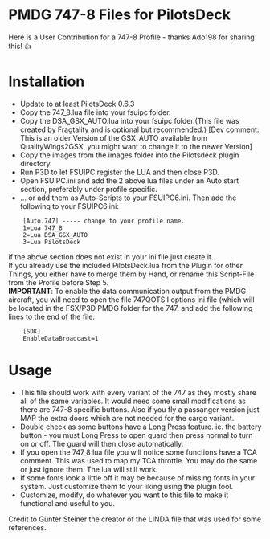 # PMDG 747-8 Files for PilotsDeck
Here is a User Contribution for a 747-8 Profile - thanks Ado198 for sharing this! :thumbsup:<br/>


# Installation
- Update to at least PilotsDeck 0.6.3
- Copy the 747_8.lua file into your fsuipc folder.
- Copy the DSA_GSX_AUTO.lua into your fsuipc folder.(This file was created by Fragtality and is optional but recommended.) \[Dev comment: This is an older Version of the GSX_AUTO available from QualityWings2GSX, you might want to change it to the newer Version\]
- Copy the images from the images folder into the Pilotsdeck plugin directory.
- Run P3D to let FSUIPC register the LUA and then close P3D.
- Open FSUIPC.ini and add the 2 above lua files under an Auto start section, preferably under profile specific.
- ... or add them as Auto-Scripts to your FSUIPC6.ini. Then add the following to your FSUIPC6.ini:<br/>
```
	[Auto.747] ----- change to your profile name.
	1=Lua 747_8
	2=Lua DSA_GSX_AUTO
	3=Lua PilotsDeck
```
if the above section does not exist in your ini file just create it.<br/>
If you already use the included PilotsDeck.lua from the Plugin for other Things, you either have to merge them by Hand, or rename this Script-File from the Profile before Step 5.<br/>
**IMPORTANT**: To enable the data communication output from the PMDG aircraft, you will need to open the file 747QOTSII options ini file (which will be located in the FSX/P3D PMDG folder for the 747, and add the following lines to the end of the file:
```
	[SDK]
	EnableDataBroadcast=1
```
# Usage
- This file should work with every variant of the 747 as they mostly share all of the same variables. It would need some small modifications as there are 747-8 specific buttons. Also if you fly a passanger version just MAP the extra doors which are not needed for the cargo variant.
- Double check as some buttons have a Long Press feature. ie. the battery button - you must Long Press to open guard then press normal to turn on or off. The guard will then close automatically.
- If you open the 747_8 lua file you will notice some functions have a TCA comment. This was used to map my TCA throttle. You may do the same or just ignore them. The lua will still work.
- If some fonts look a little off it may be because of missing fonts in your system. Just customize them to your liking using the plugin tool.
- Customize, modify, do whatever you want to this file to make it functional and useful to you.

Credit to Günter Steiner the creator of the LINDA file that was used for some references.
